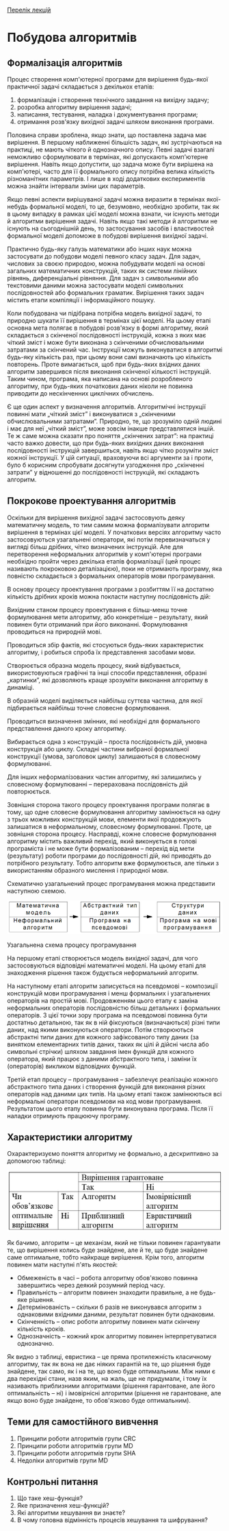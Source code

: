 [Перелік лекцій](README.md)

# Побудова алгоритмів

## Формалізація алгоритмів

Процес створення комп'ютерної програми для вирішення будь-якої практичної задачі складається з декількох етапів:

1.  формалізація і створення технічного завдання на вихідну задачу;
2.  розробка алгоритму вирішення задачі;
3.  написання, тестування, наладка і документування програми;
4.  отримання розв'язку вихідної задачі шляхом виконання програми.

Половина справи зроблена, якщо знати, що поставлена задача має вирішення. В першому наближенні більшість задач, які зустрічаються на практиці, не мають чіткого й однозначного опису. Певні задачі взагалі неможливо сформулювати в термінах, які допускають комп'ютерне вирішення. Навіть якщо допустити, що задача може бути вирішена на комп'ютері, часто для її формального опису потрібна велика кількість різноманітних параметрів. І лише в ході додаткових експериментів можна знайти інтервали зміни цих параметрів.

Якщо певні аспекти вирішуваної задачі можна виразити в термінах якої-небудь формальної моделі, то це, безумовно, необхідно зробити, так як в цьому випадку в рамках цієї моделі можна взнати, чи існують методи й алгоритми вирішення задачі. Навіть якщо такі методи й алгоритми не існують на сьогоднішній день, то застосування засобів і властивостей формальної моделі допоможе в побудові вирішення вихідної задачі.

Практично будь-яку галузь математики або інших наук можна застосувати до побудови моделі певного класу задач. Для задач, числових за своєю природою, можна побудувати моделі на основі загальних математичних конструкцій, таких як системи лінійних рівнянь, диференціальні рівняння. Для задач з символьними або текстовими даними можна застосувати моделі символьних послідовностей або формальних граматик. Вирішення таких задач містить етапи компіляції і інформаційного пошуку.

Коли побудована чи підібрана потрібна модель вихідної задачі, то природно шукати її вирішення в термінах цієї моделі. На цьому етапі основна мета полягає в побудові розв'язку в формі алгоритму, який складається з скінченої послідовності інструкцій, кожна з яких має чіткий зміст і може бути виконана з скінченими обчислювальними затратами за скінчений час. Інструкції можуть виконуватися в алгоритмі будь-яку кількість раз, при цьому вони самі визначають цю кількість повторень. Проте вимагається, щоб при будь-яких вхідних даних алгоритм завершився після виконання скінченої кількості інструкцій. Таким чином, програма, яка написана на основі розробленого алгоритму, при будь-яких початкових даних ніколи не повинна приводити до нескінченних циклічних обчислень.

Є ще один аспект у визначення алгоритмів. Алгоритмічні інструкції повинні мати „чіткий зміст” і виконуватися з „скінченими обчислювальними затратами”. Природно, те, що зрозуміло одній людині і має для неї „чіткий зміст”, може зовсім інакше представлятися іншій. Те ж саме можна сказати про поняття „скінчених затрат”: на практиці часто важко довести, що при будь-яких вихідних даних виконання послідовності інструкцій завершиться, навіть якщо чітко розуміти зміст кожної інструкції. У цій ситуації, враховуючи всі аргументи за і проти, було б корисним спробувати досягнути узгодження про „скінченні затрати” у відношенні до послідовності інструкцій, які складають алгоритм.

## Покрокове проектування алгоритмів

Оскільки для вирішення вихідної задачі застосовують деяку математичну модель, то тим самим можна формалізувати алгоритм вирішення в термінах цієї моделі. У початкових версіях алгоритму часто застосовуються узагальнені оператори, які потім перевизначаться у вигляді більш дрібних, чітко визначених інструкцій. Але для перетворення неформальних алгоритмів у комп'ютерні програми необхідно пройти через декілька етапів формалізації (цей процес називають покроковою деталізацією), поки не отримають програму, яка повністю складається з формальних операторів мови програмування.

В основу процесу проектування програми з розбиттям її на достатню кількість дрібних кроків можна покласти наступну послідовність дій:

Вихідним станом процесу проектування є більш-менш точне формулювання мети алгоритму, або конкретніше – результату, який повинен бути отриманий при його виконанні. Формулювання проводиться на природній мові.

Проводиться збір фактів, які стосуються будь-яких характеристик алгоритму, і робиться спроба їх представлення засобами мови.

Створюється образна модель процесу, який відбувається, використовуються графічні та інші способи представлення, образні „картинки”, які дозволяють краще зрозуміти виконання алгоритму в динаміці.

В образній моделі виділяється найбільш суттєва частина, для якої підбирається найбільш точне словесне формулювання.

Проводиться визначення змінних, які необхідні для формального представлення даного кроку алгоритму.

Вибирається одна з конструкцій – проста послідовність дій, умовна конструкція або циклу. Складні частини вибраної формальної конструкції (умова, заголовок циклу) залишаються в словесному формулюванні.

Для інших неформалізованих частин алгоритму, які залишились у словесному формулюванні – перерахована послідовність дій повторюється.

Зовнішня сторона такого процесу проектування програми полягає в тому, що одне словесне формулювання алгоритму замінюється на одну з трьох можливих конструкцій мови, елементи якої продовжують залишатися в неформальному, словесному формулюванні. Проте, це зовнішня сторона процесу. Насправді, кожне словесне формулювання алгоритму містить важливий перехід, який виконується в голові програміста і не може бути формалізованим – перехід від мети (результату) роботи програми до послідовності дій, які приводять до потрібного результату. Тобто алгоритм вже формулюється, але тільки з використанням образного мислення і природної мови.

Схематично узагальнений процес програмування можна представити наступною схемою.

![](img/lec-09/09-010.png)

Узагальнена схема процесу програмування

На першому етапі створюється модель вихідної задачі, для чого застосовуються відповідні математичні моделі. На цьому етапі для знаходження рішення також будується неформальний алгоритм.

На наступному етапі алгоритм записується на псевдомові – композиції конструкцій мови програмування і менш формальних і узагальнених операторів на простій мові. Продовженням цього етапу є заміна неформальних операторів послідовністю більш детальних і формальних операторів. З цієї точки зору програма на псевдомові повинна бути достатньо детальною, так як в ній фіксуються (визначаються) різні типи даних, над якими виконуються оператори. Потім створюються абстрактні типи даних для кожного зафіксованого типу даних (за винятком елементарних типів даних, таких як цілі й дійсні числа або символьні стрічки) шляхом завдання імен функцій для кожного оператора, який працює з даними абстрактного типа, і заміни їх (операторів) викликом відповідних функцій.

Третій етап процесу – програмування – забезпечує реалізацію кожного абстрактного типа даних і створення функцій для виконання різних операторів над даними цих типів. На цьому етапі також замінюються всі неформальні оператори псевдомови на код мови програмування. Результатом цього етапу повинна бути виконувана програма. Після її наладки отримують працюючу програму.

## Характеристики алгоритму

Охарактеризуємо поняття алгоритму не формально, а дескриптивно за допомогою таблиці:

![](img/lec-09/09-020.png)

Як бачимо, алгоритм – це механізм, який не тільки повинен гарантувати те, що вирішення колись буде знайдене, але й те, що буде знайдене саме оптимальне, тобто найкраще вирішення. Крім того, алгоритм повинен мати наступні п'ять якостей:

*   Обмеженість в часі – робота алгоритму обов'язково повинна завершитись через деякий розумний період часу.
*   Правильність – алгоритм повинен знаходити правильне, а не будь-яке рішення.
*   Детермінованість – скільки б разів не виконувався алгоритм з однаковими вхідними даними, результат повинен бути однаковим.
*   Скінченність – опис роботи алгоритму повинен мати скінчену кількість кроків.
*   Однозначність – кожний крок алгоритму повинен інтерпретуватися однозначно.

Як видно з таблиці, евристика – це пряма протилежність класичному алгоритму, так як вона не дає ніяких гарантій на те, що рішення буде знайдене, так само, як і на те, що воно буде оптимальним. Між ними є два перехідні стани, назв яким, на жаль, ще не придумали, і тому їх називають приблизними алгоритмами (рішення гарантоване, але його оптимальність – ні) і імовірнісні алгоритми (рішення не гарантоване, але якщо воно буде знайдене, то обов'язково буде оптимальним).




## Теми для самостійного вивчення


1.  Принципи роботи алгоритмів групи CRC
2.  Принципи роботи алгоритмів групи MD
3.  Принципи роботи алгоритмів групи SHA
4.  Недоліки алгоритмів групи MD

## Контрольні питання


1.  Що таке хеш-функція?
2.  Яке призначення хеш-функцій?
3.  Які алгоритми хешування ви знаєте?
4.  В чому головна відмінність процесів хешування та шифрування?